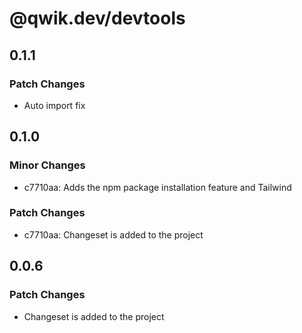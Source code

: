 # @qwik.dev/devtools

## 0.1.1

### Patch Changes

- Auto import fix

## 0.1.0

### Minor Changes

- c7710aa: Adds the npm package installation feature and Tailwind

### Patch Changes

- c7710aa: Changeset is added to the project

## 0.0.6

### Patch Changes

- Changeset is added to the project
